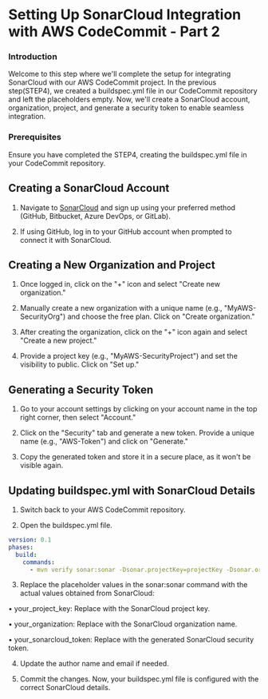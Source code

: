 # Setting Up SonarCloud Integration with AWS CodeCommit - Part 2

### Introduction
Welcome to this step where we'll complete the setup for integrating SonarCloud with our AWS CodeCommit project. In the previous step(STEP4), we created a buildspec.yml file in our CodeCommit repository and left the placeholders empty. Now, we'll create a SonarCloud account, organization, project, and generate a security token to enable seamless integration.

### Prerequisites
Ensure you have completed the STEP4, creating the buildspec.yml file in your CodeCommit repository.

## Creating a SonarCloud Account
1. Navigate to [SonarCloud](https://www.sonarsource.com/products/sonarcloud/) and sign up using your preferred method (GitHub, Bitbucket, Azure DevOps, or GitLab).

2. If using GitHub, log in to your GitHub account when prompted to connect it with SonarCloud.

## Creating a New Organization and Project
1. Once logged in, click on the "+" icon and select "Create new organization."

2. Manually create a new organization with a unique name (e.g., "MyAWS-SecurityOrg") and choose the free plan. Click on "Create organization."

3. After creating the organization, click on the "+" icon again and select "Create a new project."

4. Provide a project key (e.g., "MyAWS-SecurityProject") and set the visibility to public. Click on "Set up."

## Generating a Security Token
1. Go to your account settings by clicking on your account name in the top right corner, then select "Account."

2. Click on the "Security" tab and generate a new token. Provide a unique name (e.g., "AWS-Token") and click on "Generate."

3. Copy the generated token and store it in a secure place, as it won't be visible again.

## Updating buildspec.yml with SonarCloud Details
1. Switch back to your AWS CodeCommit repository.

2. Open the buildspec.yml file.
```yaml
version: 0.1
phases:
  build:
    commands:
      - mvn verify sonar:sonar -Dsonar.projectKey=projectKey -Dsonar.organization=projectOrg -Dsonar.host.url=https://sonarcloud.io -Dsonar.login=token 
```

3. Replace the placeholder values in the sonar:sonar command with the actual values obtained from SonarCloud:

• your_project_key: Replace with the SonarCloud project key.

• your_organization: Replace with the SonarCloud organization name.

• your_sonarcloud_token: Replace with the generated SonarCloud security token.


4. Update the author name and email if needed.

5. Commit the changes. Now, your buildspec.yml file is configured with the correct SonarCloud details.



